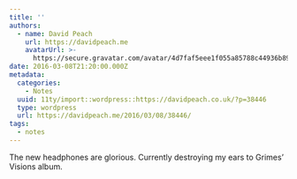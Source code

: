 ```yaml
---
title: ''
authors:
  - name: David Peach
    url: https://davidpeach.me
    avatarUrl: >-
      https://secure.gravatar.com/avatar/4d7faf5eee1f055a85788c44936b8995eaab6dfb004e7854ec747ccb272e91ee?s=96&d=mm&r=g
date: 2016-03-08T21:20:00.000Z
metadata:
  categories:
    - Notes
  uuid: 11ty/import::wordpress::https://davidpeach.co.uk/?p=38446
  type: wordpress
  url: https://davidpeach.me/2016/03/08/38446/
tags:
  - notes
---
```

The new headphones are glorious. Currently destroying my ears to Grimes’ Visions album.